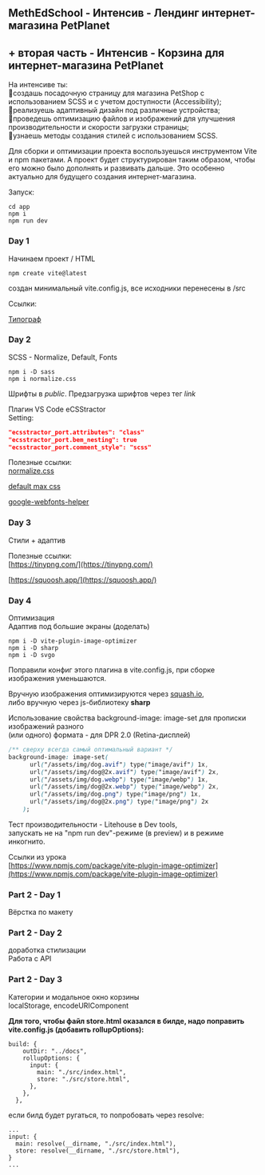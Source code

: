 ## MethEdSchool - Интенсив - Лендинг интернет-магазина PetPlanet
## + вторая часть - Интенсив - Корзина для интернет-магазина PetPlanet

На интенсиве ты:\
🔸создашь посадочную страницу для магазина PetShop с использованием SCSS и с учетом доступности (Accessibility);\
🔸реализуешь адаптивный дизайн под различные устройства;\
🔸проведешь оптимизацию файлов и изображений для улучшения производительности и скорости загрузки страницы;\
🔸узнаешь методы создания стилей с использованием SCSS.

Для сборки и оптимизации проекта  воспользуешься инструментом Vite и npm пакетами. А проект будет структурирован таким образом, чтобы его можно было дополнять и развивать дальше. Это особенно актуально для будущего создания интернет-магазина.

Запуск:
```
cd app
npm i
npm run dev
```


### Day 1
Начинаем проект / HTML
```
npm create vite@latest
```

создан минимальный vite.config.js, все исходники перенесены в /src

Ссылки:

[Типограф](https://www.artlebedev.ru/typograf/)


### Day 2
SCSS - Normalize, Default, Fonts
```
npm i -D sass
npm i normalize.css
```

Шрифты в *public*. Предзагрузка шрифтов через тег *link*

Плагин VS Code eCSStractor\
Setting:
```json
"ecsstractor_port.attributes": "class"
"ecsstractor_port.bem_nesting": true
"ecsstractor_port.comment_style": "scss"
```
Полезные ссылки:\
[normalize.css](https://necolas.github.io/normalize.css/)

[default max css](https://codepen.io/Quper/pen/GRRZzWy)

[google-webfonts-helper](https://gwfh.mranftl.com/fonts)


### Day 3
Стили + адаптив

Полезные ссылки:\
[https://tinypng.com/](https://tinypng.com/)

[https://squoosh.app/](https://squoosh.app/)


### Day 4
Оптимизация\
Адаптив под большие экраны (доделать)

```
npm i -D vite-plugin-image-optimizer
npm i -D sharp
npm i -D svgo
```
Поправили конфиг этого плагина в vite.config.js, при сборке изображения уменьшаются.

Вручную изображения оптимизируются через [squash.io](https://squoosh.app/),\
либо вручную через js-библиотеку **sharp**

Использование свойства background-image: image-set для прописки изображений разного\
(или одного) формата - для DPR 2.0 (Retina-дисплей) 
```css
/** сверху всегда самый оптимальный вариант */
background-image: image-set(
      url("/assets/img/dog.avif") type("image/avif") 1x,
      url("/assets/img/dog@2x.avif") type("image/avif") 2x,
      url("/assets/img/dog.webp") type("image/webp") 1x,
      url("/assets/img/dog@2x.webp") type("image/webp") 2x,
      url("/assets/img/dog.png") type("image/png") 1x,
      url("/assets/img/dog@2x.png") type("image/png") 2x
    );
```

Тест производительности - Litehouse в Dev tools,\
запускать не на "npm run dev"-режиме (в preview) и в режиме инкогнито.


Ссылки из урока\
[https://www.npmjs.com/package/vite-plugin-image-optimizer](https://www.npmjs.com/package/vite-plugin-image-optimizer)

### Part 2 - Day 1
Вёрстка по макету

### Part 2 - Day 2
доработка стилизации\
Работа с API

### Part 2 - Day 3
Категории и модальное окно корзины\
localStorage, encodeURIComponent

**Для того, чтобы файл store.html оказался в билде, надо поправить vite.config.js (добавить rollupOptions):**
```
build: {
    outDir: "../docs",
    rollupOptions: {
      input: {
        main: "./src/index.html",
        store: "./src/store.html",
      },
    },
  },
```
если билд будет ругаться, то попробовать через resolve:
```
...
input: {
  main: resolve(__dirname, "./src/index.html"),
  store: resolve(__dirname, "./src/store.html"),
}
...
```